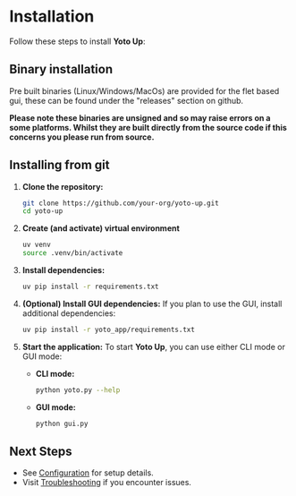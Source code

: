 # Installation

Follow these steps to install **Yoto Up**:


## Binary installation
Pre built binaries (Linux/Windows/MacOs) are provided for the flet based gui, these can be found under the "releases" section on github.

**Please note these binaries are unsigned and so may raise errors on a some platforms. Whilst they are built directly from the source code if this concerns you please run from source.**


## Installing from git

1. **Clone the repository:**

    ```bash
    git clone https://github.com/your-org/yoto-up.git
    cd yoto-up
    ```

2. **Create (and activate) virtual environment**
    ```bash
    uv venv
    source .venv/bin/activate
    ```


2. **Install dependencies:**
    ```bash
    uv pip install -r requirements.txt
    ```

3. **(Optional) Install GUI dependencies:**
    If you plan to use the GUI, install additional dependencies:
    ```bash
    uv pip install -r yoto_app/requirements.txt
    ```


4. **Start the application:**
    To start **Yoto Up**, you can use either CLI mode or GUI mode:

    - **CLI mode:**
        ```bash
        python yoto.py --help
        ```

    - **GUI mode:**
        ```bash
        python gui.py
        ``` 

## Next Steps

- See [Configuration](../configuration.md) for setup details.
- Visit [Troubleshooting](../troubleshooting.md) if you encounter issues.
